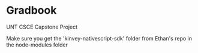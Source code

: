 # Gradbook
UNT CSCE Capstone Project


Make sure you get the 'kinvey-nativescript-sdk' folder from Ethan's repo in the node-modules folder
